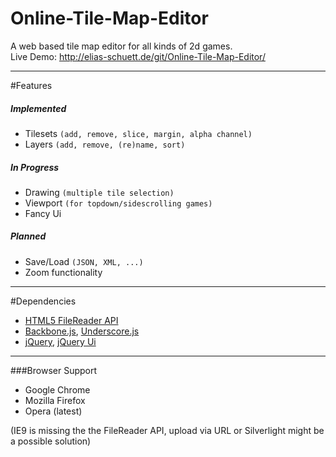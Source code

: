 Online-Tile-Map-Editor
======================

A web based tile map editor for all kinds of 2d games.  
Live Demo: http://elias-schuett.de/git/Online-Tile-Map-Editor/

-----

#Features

##### Implemented
  
  * Tilesets `(add, remove, slice, margin, alpha channel)`
  * Layers `(add, remove, (re)name, sort)`

##### In Progress

  * Drawing `(multiple tile selection)`
  * Viewport `(for topdown/sidescrolling games)`
  * Fancy Ui

##### Planned

  * Save/Load `(JSON, XML, ...)`
  * Zoom functionality

-----

#Dependencies

  * [HTML5 FileReader API](http://www.w3.org/TR/FileAPI/#dfn-filereader)
  * [Backbone.js](http://backbonejs.org/), [Underscore.js](http://underscorejs.org/)
  * [jQuery](http://jquery.com/), [jQuery Ui](http://jqueryui.com/)

-----

###Browser Support

  * Google Chrome
  * Mozilla Firefox
  * Opera (latest)

(IE9 is missing the the FileReader API, upload via URL or Silverlight might be a possible solution)